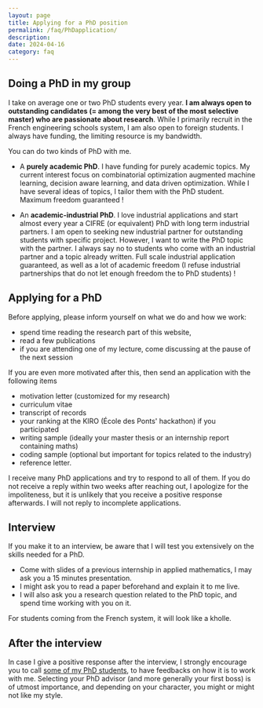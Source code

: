 ```yaml
---
layout: page
title: Applying for a PhD position
permalink: /faq/PhDapplication/
description:
date: 2024-04-16
category: faq
---
```


## Doing a PhD in my group

I take on average one or two PhD students every year. **I am always open to outstanding candidates (= among the very best of the most selective master) who are passionate about research**. 
While I primarily recruit in the French engineering schools system, I am also open to foreign students. 
I always have funding, the limiting resource is my bandwidth.

You can do two kinds of PhD with me.

- A **purely academic PhD**. I have funding for purely academic topics. My current interest focus on combinatorial optimization augmented machine learning, decision aware learning, and data driven optimization. While I have several ideas of topics, I tailor them with the PhD student. Maximum freedom guaranteed !

- An **academic-industrial PhD**. I love industrial applications and start almost every year a CIFRE (or equivalent) PhD with long term industrial partners. I am open to seeking new industrial partner for outstanding students with specific project. However, I want to write the PhD topic with the partner. I always say no to students who come with an industrial partner and a topic already written. Full scale industrial application guaranteed, as well as a lot of academic freedom (I refuse industrial partnerships that do not let enough freedom the to PhD students) !


## Applying for a PhD

Before applying, please inform yourself on what we do and how we work:  

- spend time reading the research part of this website, 
- read a few publications
- if you are attending one of my lecture, come discussing at the pause of the next session 

If you are even more motivated after this, then send an application with the following items

- motivation letter (customized for my research)
- curriculum vitae 
- transcript of records
- your ranking at the KIRO (École des Ponts' hackathon) if you participated
- writing sample (ideally your master thesis or an internship report containing maths)
- coding sample (optional but important for topics related to the industry)
- reference letter.

I receive many PhD applications and try to respond to all of them. If you do not receive a reply within two weeks after reaching out, I apologize for the impoliteness, but it is unlikely that you receive a positive response afterwards. I will not reply to incomplete applications.

## Interview

If you make it to an interview, be aware that I will test you extensively on the skills needed for a PhD.

- Come with slides of a previous internship in applied mathematics, I may ask you a 15 minutes presentation.
- I might ask you to read a paper beforehand and explain it to me live.
- I will also ask you a research question related to the PhD topic, and spend time working with you on it.

For students coming from the French system, it will look like a kholle.

## After the interview

In case I give a positive response after the interview, I strongly encourage you to call [some of my PhD students](/students/), to have feedbacks on how it is to work with me.
Selecting your PhD advisor (and more generally your first boss) is of utmost importance, and depending on your character, you might or might not like my style. 